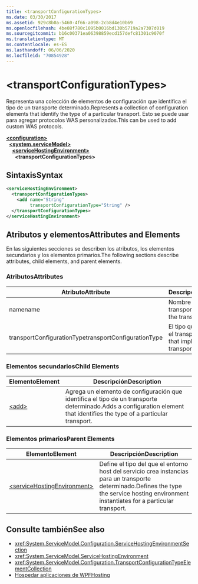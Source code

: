 ```yaml
---
title: <transportConfigurationTypes>
ms.date: 03/30/2017
ms.assetid: 929c8b0a-5460-4f66-a098-2cb8d4e10b69
ms.openlocfilehash: 4be08f780c1095b0016bd130b5719a2a7307d019
ms.sourcegitcommit: b16c00371ea06398859ecd157defc81301c9070f
ms.translationtype: MT
ms.contentlocale: es-ES
ms.lasthandoff: 06/06/2020
ms.locfileid: "70854928"
---
```

# \<transportConfigurationTypes>
<span data-ttu-id="d3a26-101">Representa una colección de elementos de configuración que identifica el tipo de un transporte determinado.</span><span class="sxs-lookup"><span data-stu-id="d3a26-101">Represents a collection of configuration elements that identify the type of a particular transport.</span></span> <span data-ttu-id="d3a26-102">Esto se puede usar para agregar protocolos WAS personalizados.</span><span class="sxs-lookup"><span data-stu-id="d3a26-102">This can be used to add custom WAS protocols.</span></span>  
  
[**\<configuration>**](../configuration-element.md)\
&nbsp;&nbsp;[**\<system.serviceModel>**](system-servicemodel.md)\
&nbsp;&nbsp;&nbsp;&nbsp;[**\<serviceHostingEnvironment>**](servicehostingenvironment.md)\
&nbsp;&nbsp;&nbsp;&nbsp;&nbsp;&nbsp;**\<transportConfigurationTypes>**  
  
## <a name="syntax"></a><span data-ttu-id="d3a26-103">Sintaxis</span><span class="sxs-lookup"><span data-stu-id="d3a26-103">Syntax</span></span>  
  
```xml  
<serviceHostingEnvironment>
  <transportConfigurationTypes>
    <add name="String"
         transportConfigurationType="String" />
  </transportConfigurationTypes>
</serviceHostingEnvironment>
```  
  
## <a name="attributes-and-elements"></a><span data-ttu-id="d3a26-104">Atributos y elementos</span><span class="sxs-lookup"><span data-stu-id="d3a26-104">Attributes and Elements</span></span>  
 <span data-ttu-id="d3a26-105">En las siguientes secciones se describen los atributos, los elementos secundarios y los elementos primarios.</span><span class="sxs-lookup"><span data-stu-id="d3a26-105">The following sections describe attributes, child elements, and parent elements.</span></span>  
  
### <a name="attributes"></a><span data-ttu-id="d3a26-106">Atributos</span><span class="sxs-lookup"><span data-stu-id="d3a26-106">Attributes</span></span>  
  
|<span data-ttu-id="d3a26-107">Atributo</span><span class="sxs-lookup"><span data-stu-id="d3a26-107">Attribute</span></span>|<span data-ttu-id="d3a26-108">Descripción</span><span class="sxs-lookup"><span data-stu-id="d3a26-108">Description</span></span>|  
|---------------|-----------------|  
|<span data-ttu-id="d3a26-109">name</span><span class="sxs-lookup"><span data-stu-id="d3a26-109">name</span></span>|<span data-ttu-id="d3a26-110">Nombre del transporte.</span><span class="sxs-lookup"><span data-stu-id="d3a26-110">The name of the transport</span></span>|  
|<span data-ttu-id="d3a26-111">transportConfigurationType</span><span class="sxs-lookup"><span data-stu-id="d3a26-111">transportConfigurationType</span></span>|<span data-ttu-id="d3a26-112">El tipo que implementa el transporte.</span><span class="sxs-lookup"><span data-stu-id="d3a26-112">The type that implements the transport</span></span>|  
  
### <a name="child-elements"></a><span data-ttu-id="d3a26-113">Elementos secundarios</span><span class="sxs-lookup"><span data-stu-id="d3a26-113">Child Elements</span></span>  
  
|<span data-ttu-id="d3a26-114">Elemento</span><span class="sxs-lookup"><span data-stu-id="d3a26-114">Element</span></span>|<span data-ttu-id="d3a26-115">Descripción</span><span class="sxs-lookup"><span data-stu-id="d3a26-115">Description</span></span>|  
|-------------|-----------------|  
|[\<add>](add-of-transportconfigurationtype.md)|<span data-ttu-id="d3a26-116">Agrega un elemento de configuración que identifica el tipo de un transporte determinado.</span><span class="sxs-lookup"><span data-stu-id="d3a26-116">Adds a configuration element that identifies the type of a particular transport.</span></span>|  
  
### <a name="parent-elements"></a><span data-ttu-id="d3a26-117">Elementos primarios</span><span class="sxs-lookup"><span data-stu-id="d3a26-117">Parent Elements</span></span>  
  
|<span data-ttu-id="d3a26-118">Elemento</span><span class="sxs-lookup"><span data-stu-id="d3a26-118">Element</span></span>|<span data-ttu-id="d3a26-119">Descripción</span><span class="sxs-lookup"><span data-stu-id="d3a26-119">Description</span></span>|  
|-------------|-----------------|  
|[\<serviceHostingEnvironment>](servicehostingenvironment.md)|<span data-ttu-id="d3a26-120">Define el tipo del que el entorno host del servicio crea instancias para un transporte determinado.</span><span class="sxs-lookup"><span data-stu-id="d3a26-120">Defines the type the service hosting environment instantiates for a particular transport.</span></span>|  
  
## <a name="see-also"></a><span data-ttu-id="d3a26-121">Consulte también</span><span class="sxs-lookup"><span data-stu-id="d3a26-121">See also</span></span>

- <xref:System.ServiceModel.Configuration.ServiceHostingEnvironmentSection>
- <xref:System.ServiceModel.ServiceHostingEnvironment>
- <xref:System.ServiceModel.Configuration.TransportConfigurationTypeElementCollection>
- [<span data-ttu-id="d3a26-122">Hospedar aplicaciones de WPF</span><span class="sxs-lookup"><span data-stu-id="d3a26-122">Hosting</span></span>](../../../wcf/feature-details/hosting.md)
